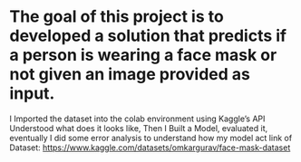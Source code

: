 # The goal of this project is to developed a solution that predicts if a person is wearing a face mask or not given an image provided as input.
I Imported the dataset into the colab environment using Kaggle’s API 
Understood what does it looks like, Then I Built a Model, evaluated it, eventually I did some error analysis to understand how my model act
link of Dataset: https://www.kaggle.com/datasets/omkargurav/face-mask-dataset
